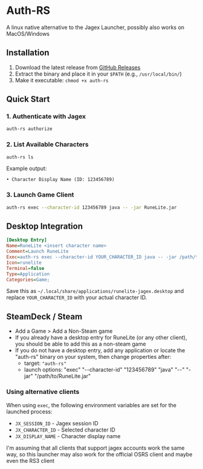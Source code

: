 # Auth-RS

A linux native alternative to the Jagex Launcher, possibly also works on MacOS/Windows

## Installation
1. Download the latest release from [GitHub Releases](../../releases)
2. Extract the binary and place it in your `$PATH` (e.g., `/usr/local/bin/`)
3. Make it executable: `chmod +x auth-rs`

## Quick Start

### 1. Authenticate with Jagex
```bash
auth-rs authorize
```

### 2. List Available Characters
```bash
auth-rs ls
```
Example output:
```
• Character Display Name (ID: 123456789)
```

### 3. Launch Game Client
```bash
auth-rs exec --character-id 123456789 java -- -jar RuneLite.jar
```

## Desktop Integration

```ini
[Desktop Entry]
Name=RuneLite <insert character name>
Comment=Launch RuneLite
Exec=auth-rs exec --character-id YOUR_CHARACTER_ID java -- -jar /path/to/RuneLite.jar
Icon=runelite
Terminal=false
Type=Application
Categories=Game;
```

Save this as `~/.local/share/applications/runelite-jagex.desktop` and replace `YOUR_CHARACTER_ID` with your actual character ID.

## SteamDeck / Steam

* Add a Game > Add a Non-Steam game
* If you already have a desktop entry for RuneLite (or any other client), you should be able to add this as a non-steam game
* If you do not have a desktop entry, add any application or locate the "auth-rs" binary on your system, then change properties after:
  * target: `"auth-rs"`
  * launch options: "exec" "--character-id" "123456789" "java" "--" "-jar" "/path/to/RuneLite.jar"

### Using alternative clients

When using `exec`, the following environment variables are set for the launched process:

- `JX_SESSION_ID` - Jagex session ID
- `JX_CHARACTER_ID` - Selected character ID  
- `JX_DISPLAY_NAME` - Character display name

I'm assuming that all clients that support jagex accounts work the same way, so this launcher may also work for the official OSRS client and maybe even the RS3 client
